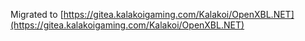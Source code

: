 Migrated to [https://gitea.kalakoigaming.com/Kalakoi/OpenXBL.NET](https://gitea.kalakoigaming.com/Kalakoi/OpenXBL.NET)
